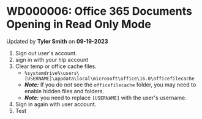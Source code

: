 # WD000006: Office 365 Documents Opening in Read Only Mode
Updated by **Tyler Smith** on **09-19-2023**

1. Sign out user's account.
2. sign in with your hlp account
3. Clear temp or office cache files.
   - ```%systemdrive%\users\[USERNAME]\appdata\local\microsoft\office\16.0\officefilecache```
   - ***Note:*** If you do not see the ```officefilecache``` folder, you may need to enable hidden files and folders.
   - ***Note:*** you need to replace ```[USERNAME]``` with the user's username.
4. Sign in again with user account.
5. Test